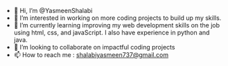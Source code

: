 - 👋 Hi, I’m @YasmeenShalabi
- 👀 I’m interested in working on more coding projects to build up my skills.
- 🌱 I’m currently learning improving my web development skills on the job using html, css, and javaScript. I also have experience in python and java.
- 💞️ I’m looking to collaborate on impactful coding projects 
- 📫 How to reach me : shalabiyasmeen737@gmail.com

<!---
YasmeenShalabi/YasmeenShalabi is a ✨ special ✨ repository because its `README.md` (this file) appears on your GitHub profile.
You can click the Preview link to take a look at your changes.
--->
